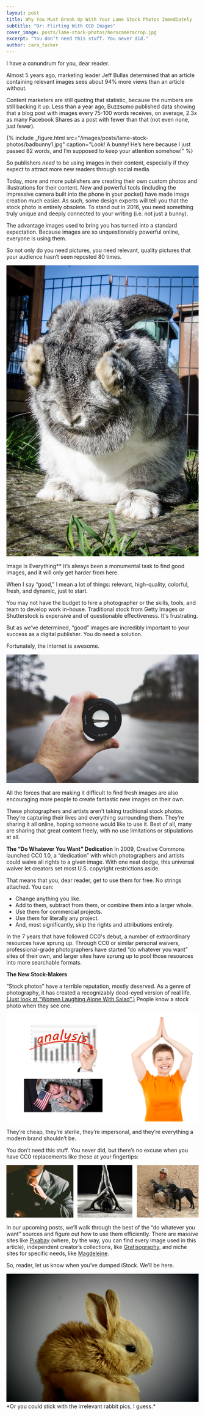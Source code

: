 ```yaml
---
layout: post
title: Why You Must Break Up With Your Lame Stock Photos Immediately
subtitle: "Or: Flirting With CC0 Images"
cover_image: posts/lame-stock-photos/herocameracrop.jpg
excerpt: "You don’t need this stuff. You never did."
author: cara_tucker
---
```


I have a conundrum for you, dear reader.

Almost 5 years ago, marketing leader Jeff Bullas determined that an article containing relevant images sees about 94% more views than an article without. 

Content marketers are still quoting that statistic, because the numbers are still backing it up. Less than a year ago, Buzzsumo published data showing that a blog post with images every 75-100 words receives, on average, 2.3x as many Facebook Shares as a post with fewer than that (not even none, just fewer).

{% include _figure.html src="/images/posts/lame-stock-photos/badbunny1.jpg" caption="Look! A bunny! He’s here because I just passed 82 words, and I’m supposed to keep your attention somehow!" %}

So publishers *need* to be using images in their content, especially if they expect to attract more new readers through social media.

Today, more and more publishers are creating their own custom photos and illustrations for their content. New and powerful tools (including the impressive camera built into the phone in your pocket) have made image creation much easier. As such, some design experts will tell you that the stock photo is entirely obsolete. To stand out in 2016, you need something truly unique and deeply connected to your writing (i.e. not just a bunny).

The advantage images used to bring you has turned into a standard expectation. Because images are so unquestionably powerful online, everyone is using them. 


So not only do you need pictures, you need relevant, quality pictures that your audience hasn’t seen reposted 80 times.

<div class="full zoomable"><img src="/images/posts/lame-stock-photos/bummerbunny.jpg"></div> 

Image Is Everything**
It’s always been a monumental task to find good images, and it will only get harder from here.

When I say “good,” I mean a lot of things: relevant, high-quality, colorful, fresh, and dynamic, just to start. 

You may not have the budget to hire a photographer or the skills, tools, and team to develop work in-house. Traditional stock from Getty Images or Shutterstock is expensive and of questionable effectiveness. It's frustrating.

But as we’ve determined, “good” images are incredibly important to your success as a digital publisher. You do need a solution.

Fortunately, the internet is awesome.

<div class="full zoomable"><img src="/images/posts/lame-stock-photos/newfocus.jpg" ></div> 

All the forces that are making it difficult to find fresh images are also encouraging more people to create fantastic new images on their own.

These photographers and artists aren’t taking traditional stock photos. They’re capturing their lives and everything surrounding them. They’re sharing it all online, hoping someone would like to use it. Best of all, many are sharing that great content freely, with no use limitations or stipulations at all.

**The “Do Whatever You Want” Dedication**
In 2009, Creative Commons launched CC0 1.0, a “dedication” with which photographers and artists could waive all rights to a given image. With one neat dodge, this universal waiver let creators set most U.S. copyright restrictions aside. 

That means that you, dear reader, get to use them for free. No strings attached. You can:
* Change anything you like.
* Add to them, subtract from them, or combine them into a larger whole.
* Use them for commercial projects. 
* Use them for literally any project.
* And, most significantly, skip the rights and attributions entirely.

In the 7 years that have followed CC0's debut, a number of extraordinary resources have sprung up. Through CC0 or similar personal waivers, professional-grade photographers have started “do whatever you want” sites of their own, and larger sites have sprung up to pool those resources into more searchable formats. 

**The New Stock-Makers**

“Stock photos” have a terrible reputation, mostly deserved. As a genre of photography, it has created a recognizably dead-eyed version of real life. [(Just look at “Women Laughing Alone With Salad”.)](http://womenlaughingalonewithsalad.tumblr.com/) People know a stock photo when they see one.
 
<div class="full zoomable"><img src="/images/posts/lame-stock-photos/badstock.png" ></div> 

They’re cheap, they’re sterile, they’re impersonal, and they’re everything a modern brand shouldn’t be.

You don’t need this stuff. You never did, but there’s no excuse when you have CC0 replacements like these at your fingertips:

<div class="full zoomable"><img src="/images/posts/lame-stock-photos/goodstock.png" ></div> 

In our upcoming posts, we’ll walk through the best of the “do whatever you want” sources and figure out how to use them efficiently. There are massive sites like [Pixabay](https://pixabay.com/) (where, by the way, you can find every image used in this article), independent creator’s collections, like [Gratisography](http://gratisography.com/), and niche sites for specific needs, like [Magdeleine](http://magdeleine.co/browse/).

So, reader, let us know when you’ve dumped iStock. We’ll be here.

<div class="full zoomable"><img src="/images/posts/lame-stock-photos/badbunny2.jpg" ></div> 
*Or you could stick with the irrelevant rabbit pics, I guess.*